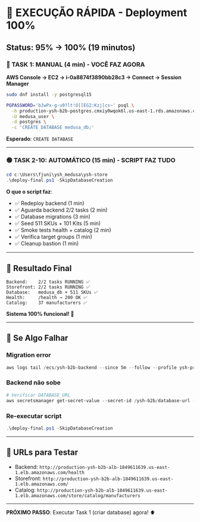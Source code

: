 # 🎯 EXECUÇÃO RÁPIDA - Deployment 100%

## Status: 95% → 100% (19 minutos)

### 🔴 TASK 1: MANUAL (4 min) - VOCÊ FAZ AGORA

**AWS Console → EC2 → i-0a8874f3890bb28c3 → Connect → Session Manager**

```bash
sudo dnf install -y postgresql15

PGPASSWORD='bJwPx-g-u9?lt!O[[EG2:Kzj[cs~' psql \
  -h production-ysh-b2b-postgres.cmxiy0wqok6l.us-east-1.rds.amazonaws.com \
  -U medusa_user \
  -d postgres \
  -c 'CREATE DATABASE medusa_db;'
```

**Esperado**: `CREATE DATABASE`

---

### 🟢 TASK 2-10: AUTOMÁTICO (15 min) - SCRIPT FAZ TUDO

```powershell
cd c:\Users\fjuni\ysh_medusa\ysh-store
.\deploy-final.ps1 -SkipDatabaseCreation
```

**O que o script faz**:

- ✅ Redeploy backend (1 min)
- ✅ Aguarda backend 2/2 tasks (2 min)  
- ✅ Database migrations (3 min)
- ✅ Seed 511 SKUs + 101 Kits (5 min)
- ✅ Smoke tests health + catalog (2 min)
- ✅ Verifica target groups (1 min)
- ✅ Cleanup bastion (1 min)

---

## 🎉 Resultado Final

```
Backend:    2/2 tasks RUNNING ✅
Storefront: 2/2 tasks RUNNING ✅
Database:   medusa_db + 511 SKUs ✅
Health:     /health → 200 OK ✅
Catalog:    37 manufacturers ✅
```

**Sistema 100% funcional! 🚀**

---

## 📝 Se Algo Falhar

### Migration error

```powershell
aws logs tail /ecs/ysh-b2b-backend --since 5m --follow --profile ysh-production --region us-east-1
```

### Backend não sobe

```powershell
# Verificar DATABASE_URL
aws secretsmanager get-secret-value --secret-id /ysh-b2b/database-url --query SecretString --output text --profile ysh-production --region us-east-1
```

### Re-executar script

```powershell
.\deploy-final.ps1 -SkipDatabaseCreation
```

---

## 🔗 URLs para Testar

- Backend: `http://production-ysh-b2b-alb-1849611639.us-east-1.elb.amazonaws.com/health`
- Storefront: `http://production-ysh-b2b-alb-1849611639.us-east-1.elb.amazonaws.com/`
- Catalog: `http://production-ysh-b2b-alb-1849611639.us-east-1.elb.amazonaws.com/store/catalog/manufacturers`

---

**PRÓXIMO PASSO**: Executar Task 1 (criar database) agora! ⬆️

